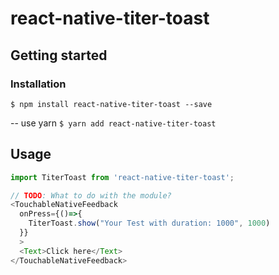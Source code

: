# react-native-titer-toast

## Getting started



### Installation

`$ npm install react-native-titer-toast --save`

-- use yarn
`$ yarn add react-native-titer-toast`

## Usage
```javascript
import TiterToast from 'react-native-titer-toast';

// TODO: What to do with the module?
<TouchableNativeFeedback
  onPress={()=>{
    TiterToast.show("Your Test with duration: 1000", 1000)
  }}
  >
  <Text>Click here</Text>
</TouchableNativeFeedback>
```
